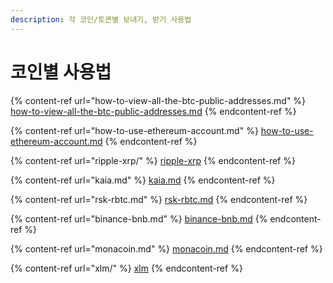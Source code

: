 ```yaml
---
description: 각 코인/토큰별 보내기, 받기 사용법
---
```


# 코인별 사용법

{% content-ref url="how-to-view-all-the-btc-public-addresses.md" %}
[how-to-view-all-the-btc-public-addresses.md](how-to-view-all-the-btc-public-addresses.md)
{% endcontent-ref %}

{% content-ref url="how-to-use-ethereum-account.md" %}
[how-to-use-ethereum-account.md](how-to-use-ethereum-account.md)
{% endcontent-ref %}

{% content-ref url="ripple-xrp/" %}
[ripple-xrp](ripple-xrp/)
{% endcontent-ref %}

{% content-ref url="kaia.md" %}
[kaia.md](kaia.md)
{% endcontent-ref %}

{% content-ref url="rsk-rbtc.md" %}
[rsk-rbtc.md](rsk-rbtc.md)
{% endcontent-ref %}

{% content-ref url="binance-bnb.md" %}
[binance-bnb.md](binance-bnb.md)
{% endcontent-ref %}

{% content-ref url="monacoin.md" %}
[monacoin.md](monacoin.md)
{% endcontent-ref %}

{% content-ref url="xlm/" %}
[xlm](xlm/)
{% endcontent-ref %}

